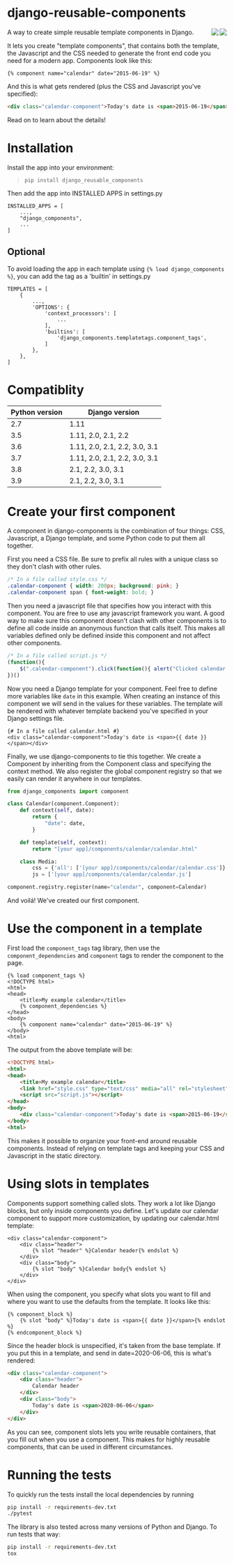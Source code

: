 # django-reusable-components
<a href="https://github.com/EmilStenstrom/django-components/actions?query=workflow%3ABuild"><img align="right" src="https://github.com/EmilStenstrom/django-components/workflows/Build/badge.svg"></a>
<a href="https://pepy.tech/project/django-reusable-components"><img align="right" src="https://pepy.tech/badge/django-reusable-components"></a>

A way to create simple reusable template components in Django.

It lets you create "template components", that contains both the template, the Javascript and the CSS needed to generate the front end code you need for a modern app. Components look like this:

```htmldjango
{% component name="calendar" date="2015-06-19" %}
```

And this is what gets rendered (plus the CSS and Javascript you've specified):

```html
<div class="calendar-component">Today's date is <span>2015-06-19</span></div>
```

Read on to learn about the details!

# Installation

Install the app into your environment:

> ```pip install django_reusable_components```

Then add the app into INSTALLED APPS in settings.py

```
INSTALLED_APPS = [
    ...,
    "django_components",
    ...
]
```

## Optional

To avoid loading the app in each template using ``` {% load django_components %} ```, you can add the tag as a 'builtin' in settings.py

```
TEMPLATES = [
    {
        ...,
        'OPTIONS': {
            'context_processors': [
                ...
            ],
            'builtins': [
                'django_components.templatetags.component_tags',
            ]
        },
    },
]
```

# Compatiblity

| Python version | Django version                |
|----------------|-------------------------------|
| 2.7            | 1.11                          |
| 3.5            | 1.11, 2.0, 2.1, 2.2           |
| 3.6            | 1.11, 2.0, 2.1, 2.2, 3.0, 3.1 |
| 3.7            | 1.11, 2.0, 2.1, 2.2, 3.0, 3.1 |
| 3.8            | 2.1, 2.2, 3.0, 3.1            |
| 3.9            | 2.1, 2.2, 3.0, 3.1            |

# Create your first component

A component in django-components is the combination of four things: CSS, Javascript, a Django template, and some Python code to put them all together.

First you need a CSS file. Be sure to prefix all rules with a unique class so they don't clash with other rules.

```css
/* In a file called style.css */
.calendar-component { width: 200px; background: pink; }
.calendar-component span { font-weight: bold; }
```

Then you need a javascript file that specifies how you interact with this component. You are free to use any javascript framework you want. A good way to make sure this component doesn't clash with other components is to define all code inside an anonymous function that calls itself. This makes all variables defined only be defined inside this component and not affect other components.

```js
/* In a file called script.js */
(function(){
    $(".calendar-component").click(function(){ alert("Clicked calendar!"); })
})()
```

Now you need a Django template for your component. Feel free to define more variables like `date` in this example. When creating an instance of this component we will send in the values for these variables. The template will be rendered with whatever template backend you've specified in your Django settings file.

```htmldjango
{# In a file called calendar.html #}
<div class="calendar-component">Today's date is <span>{{ date }}</span></div>
```

Finally, we use django-components to tie this together. We create a Component by inheriting from the Component class and specifying the context method. We also register the global component registry so that we easily can render it anywhere in our templates.

```python
from django_components import component

class Calendar(component.Component):
    def context(self, date):
        return {
            "date": date,
        }

    def template(self, context):
        return "[your app]/components/calendar/calendar.html"

    class Media:
        css = {'all': ['[your app]/components/calendar/calendar.css']}
        js = ['[your app]/components/calendar/calendar.js']

component.registry.register(name="calendar", component=Calendar)
```

And voilá! We've created our first component.

# Use the component in a template

First load the `component_tags` tag library, then use the `component_dependencies` and `component` tags to render the component to the page.

```htmldjango
{% load component_tags %}
<!DOCTYPE html>
<html>
<head>
    <title>My example calendar</title>
    {% component_dependencies %}
</head>
<body>
    {% component name="calendar" date="2015-06-19" %}
</body>
<html>
```

The output from the above template will be:

```html
<!DOCTYPE html>
<html>
<head>
    <title>My example calendar</title>
    <link href="style.css" type="text/css" media="all" rel="stylesheet">
    <script src="script.js"></script>
</head>
<body>
    <div class="calendar-component">Today's date is <span>2015-06-19</span></div>
</body>
<html>
```

This makes it possible to organize your front-end around reusable components. Instead of relying on template tags and keeping your CSS and Javascript in the static directory.

# Using slots in templates

Components support something called slots. They work a lot like Django blocks, but only inside components you define. Let's update our calendar component to support more customization, by updating our calendar.html template:

```htmldjango
<div class="calendar-component">
    <div class="header">
        {% slot "header" %}Calendar header{% endslot %}
    </div>
    <div class="body">
        {% slot "body" %}Calendar body{% endslot %}
    </div>
</div>
```

When using the component, you specify what slots you want to fill and where you want to use the defaults from the template. It looks like this:

```htmldjango
{% component_block %}
    {% slot "body" %}Today's date is <span>{{ date }}</span>{% endslot %}
{% endcomponent_block %}
```

Since the header block is unspecified, it's taken from the base template. If you put this in a template, and send in date=2020-06-06, this is what's rendered:

```html
<div class="calendar-component">
    <div class="header">
        Calendar header
    </div>
    <div class="body">
        Today's date is <span>2020-06-06</span>
    </div>
</div>

```

As you can see, component slots lets you write reusable containers, that you fill out when you use a component. This makes for highly reusable components, that can be used in different circumstances.

# Running the tests

To quickly run the tests install the local dependencies by running

```sh
pip install -r requirements-dev.txt
./pytest
```

The library is also tested across many versions of Python and Django. To run tests that way:

```sh
pip install -r requirements-dev.txt
tox
```
